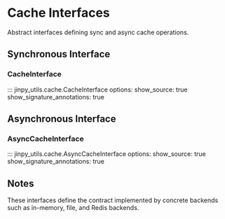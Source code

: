 # Cache Interfaces

Abstract interfaces defining sync and async cache operations.

## Synchronous Interface

### CacheInterface

::: jinpy_utils.cache.CacheInterface
    options:
      show_source: true
      show_signature_annotations: true

## Asynchronous Interface

### AsyncCacheInterface

::: jinpy_utils.cache.AsyncCacheInterface
    options:
      show_source: true
      show_signature_annotations: true

## Notes

These interfaces define the contract implemented by concrete backends such as in-memory, file, and Redis backends.